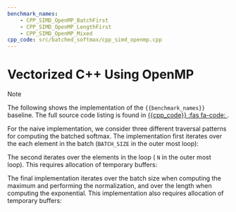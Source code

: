 ```yaml
---
benchmark_names:
    - CPP_SIMD_OpenMP_BatchFirst
    - CPP_SIMD_OpenMP_LengthFirst
    - CPP_SIMD_OpenMP_Mixed
cpp_code: src/batched_softmax/cpp_simd_openmp.cpp
---
```

# Vectorized C++ Using OpenMP

> [!Note]
> The following shows the implementation of the `{{benchmark_names}}` baseline.
> The full source code listing is found in [{{cpp_code}} :fas fa-code: ]({{cpp_code}}).


For the naive implementation, we consider three different traversal patterns for computing the batched softmax.
The implementation first iterates over the each element in the batch (`BATCH_SIZE` in the outer most loop):


[](cpp_simd_openmp.cpp ':include :type=code cpp :fragment=batch-first')


The second iterates over the elements in the loop ( `N` in the outer most loop).
This requires allocation of temporary buffers:


[](cpp_simd_openmp.cpp ':include :type=code cpp :fragment=length-first')


The final implementation iterates over the batch size when computing the maximum and performing the normalization, and over the length when computing the exponential.
This implementation also requires allocation of temporary buffers:


[](cpp_simd_openmp.cpp ':include :type=code cpp :fragment=mixed')
